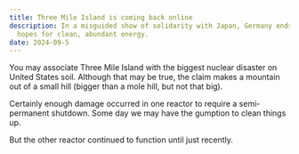 ```yaml
---
title: Three Mile Island is coming back online
description: In a misguided show of solidarity with Japan, Germany ends its
  hopes for clean, abundant energy.
date: 2024-09-5
---
```


You may associate Three Mile Island with the biggest nuclear disaster on United States soil. Although that may be true, the claim makes a mountain out of a small hill (bigger than a mole hill, but not that big).

Certainly enough damage occurred in one reactor to require a semi-permanent shutdown. Some day we may have the gumption to clean things up.

But the other reactor continued to function until just recently.
